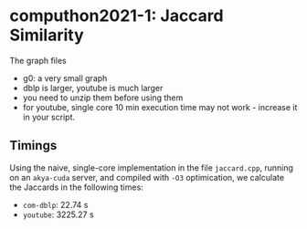 # computhon2021-1: Jaccard Similarity

The graph files
- g0: a very small graph
- dblp is larger, youtube is much larger
- you need to unzip them before using them
- for youtube, single core 10 min execution time may not work - increase it in your script.


## Timings
Using the naive, single-core implementation in the file `jaccard.cpp`, running on an `akya-cuda` server, and compiled with `-O3` optimication, we calculate the Jaccards in the following times:

* `com-dblp`: 22.74 s 
* `youtube`: 3225.27 s
